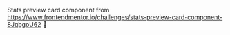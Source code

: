 
Stats preview card component from 
https://www.frontendmentor.io/challenges/stats-preview-card-component-8JqbgoU62 🚀
